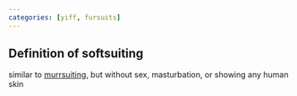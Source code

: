 ```yaml
---
categories: [yiff, fursuits]
---
```


## Definition of softsuiting

similar to [murrsuiting](./murrsuit), but without sex, masturbation, or showing any human skin
